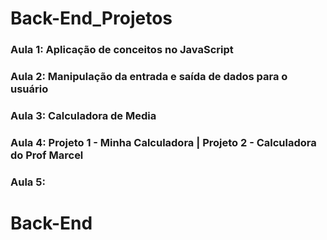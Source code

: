 # Back-End_Projetos

### Aula 1: Aplicação de conceitos no JavaScript
### Aula 2: Manipulação da entrada e saída de dados para o usuário
### Aula 3: Calculadora de Media
### Aula 4: Projeto 1 - Minha Calculadora | Projeto 2 - Calculadora do Prof Marcel
### Aula 5: 
# Back-End
